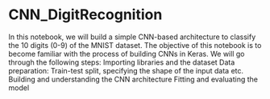 # CNN_DigitRecognition
In this notebook, we will build a simple CNN-based architecture to classify the 10 digits (0-9) of the MNIST dataset. The objective of this notebook is to become familiar with the process of building CNNs in Keras.  We will go through the following steps:  Importing libraries and the dataset Data preparation: Train-test split, specifying the shape of the input data etc. Building and understanding the CNN architecture Fitting and evaluating the model
